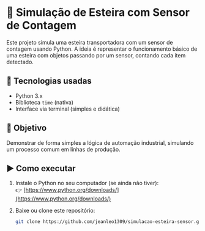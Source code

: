 # 🚚 Simulação de Esteira com Sensor de Contagem

Este projeto simula uma esteira transportadora com um sensor de contagem usando Python. A ideia é representar o funcionamento básico de uma esteira com objetos passando por um sensor, contando cada item detectado.

## 🔧 Tecnologias usadas

- Python 3.x
- Biblioteca `time` (nativa)
- Interface via terminal (simples e didática)

## 🎯 Objetivo

Demonstrar de forma simples a lógica de automação industrial, simulando um processo comum em linhas de produção.

## ▶️ Como executar

1. Instale o Python no seu computador (se ainda não tiver):  
   👉 [https://www.python.org/downloads/](https://www.python.org/downloads/)

2. Baixe ou clone este repositório:
   ```bash
   git clone https://github.com/jeanleo1309/simulacao-esteira-sensor.git

